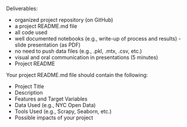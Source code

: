 Deliverables:
- organized project repository (on GitHub)
- a project README.md file
- all code used
- well documented notebooks (e.g., write-up of process and results)
-slide presentation (as PDF)
- no need to push data files (e.g., .pkl, .mtx, .csv, etc.)
- visual and oral communication in presentations (5 minutes)
- Project README

Your project README.md file should contain the following:

- Project Title
- Description
- Features and Target Variables
- Data Used (e.g., NYC Open Data)
- Tools Used (e.g., Scrapy, Seaborn, etc.)
- Possible impacts of your project
